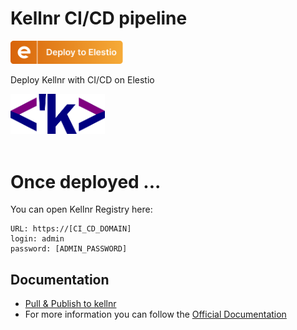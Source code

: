 # Kellnr CI/CD pipeline

<a href="https://dash.elest.io/deploy?source=cicd&social=dockerCompose&url=https://github.com/elestio-examples/kellnr"><img src="deploy-on-elestio.png" alt="Deploy on Elest.io" width="180px" /></a>

Deploy Kellnr with CI/CD on Elestio

<img src="kellnr.png" style='width: 30%;'/>
<br/>
<br/>

# Once deployed ...

You can open Kellnr Registry here:

    URL: https://[CI_CD_DOMAIN]
    login: admin
    password: [ADMIN_PASSWORD]

## Documentation

- [Pull & Publish to kellnr](https://kellnr.io/documentation#pull-publish-to-kellnr)
- For more information you can follow the [Official Documentation](https://kellnr.io/documentation)